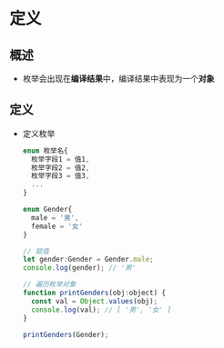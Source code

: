 # 定义

## 概述

- 枚举会出现在**编译结果**中，编译结果中表现为一个**对象**

## 定义

- 定义枚举

  ```js
  enum 枚举名{
    枚举字段1 = 值1,
    枚举字段2 = 值2,
    枚举字段3 = 值3,
    ...
  }
  ```

  ```js
  enum Gender{
    male = '男',
    female = '女'
  }

  // 赋值
  let gender:Gender = Gender.male;
  console.log(gender); // '男'

  // 遍历枚举对象
  function printGenders(obj:object) {
    const val = Object.values(obj);
    console.log(val); // [ '男', '女' ]
  }

  printGenders(Gender);
  ```
